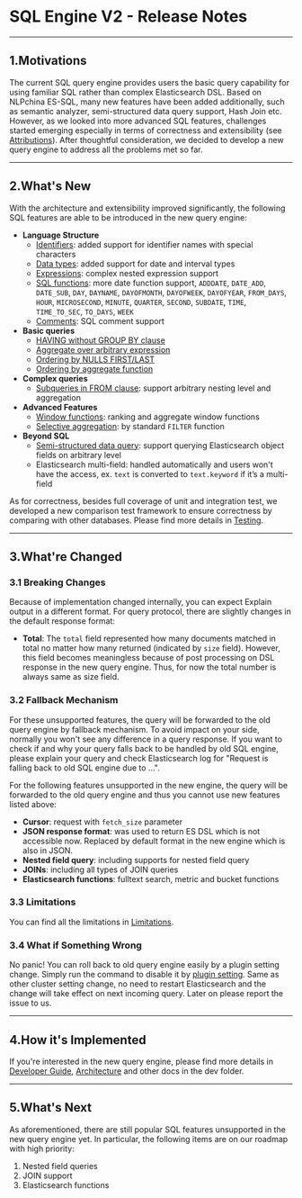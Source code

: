 # SQL Engine V2 - Release Notes

---
## 1.Motivations

The current SQL query engine provides users the basic query capability for using familiar SQL rather than complex Elasticsearch DSL. Based on NLPchina ES-SQL, many new features have been added additionally, such as semantic analyzer, semi-structured data query support, Hash Join etc. However, as we looked into more advanced SQL features, challenges started emerging especially in terms of correctness and extensibility (see [Attributions](../attributions.md)). After thoughtful consideration, we decided to develop a new query engine to address all the problems met so far.


---
## 2.What's New

With the architecture and extensibility improved significantly, the following SQL features are able to be introduced in the new query engine:

* **Language Structure**
    * [Identifiers](/docs/user/general/identifiers.rst): added support for identifier names with special characters
    * [Data types](/docs/user/general/datatypes.rst): added support for date and interval types
    * [Expressions](/docs/user/dql/expressions.rst): complex nested expression support
    * [SQL functions](/docs/user/dql/functions.rst): more date function support, `ADDDATE`, `DATE_ADD`, `DATE_SUB`, `DAY`, `DAYNAME`, `DAYOFMONTH`, `DAYOFWEEK`, `DAYOFYEAR`, `FROM_DAYS`, `HOUR`, `MICROSECOND`, `MINUTE`, `QUARTER`, `SECOND`, `SUBDATE`, `TIME`, `TIME_TO_SEC`, `TO_DAYS`, `WEEK`
    * [Comments](/docs/user/general/comments.rst): SQL comment support
* **Basic queries**
    * [HAVING without GROUP BY clause](/docs/user/dql/aggregations.rst#having-without-group-by)
    * [Aggregate over arbitrary expression](/docs/user/dql/aggregations.rst#expression)
    * [Ordering by NULLS FIRST/LAST](/docs/user/dql/basics.rst#example-2-specifying-order-for-null)
    * [Ordering by aggregate function](/docs/user/dql/basics.rst#example-3-ordering-by-aggregate-functions)
* **Complex queries**
    * [Subqueries in FROM clause](/docs/user/dql/complex.rst#example-2-subquery-in-from-clause): support arbitrary nesting level and aggregation
* **Advanced Features**
    * [Window functions](/docs/user/dql/window.rst): ranking and aggregate window functions
    * [Selective aggregation](/docs/user/dql/aggregations.rst#filter-clause): by standard `FILTER` function
* **Beyond SQL**
    * [Semi-structured data query](/docs/user/beyond/partiql.rst#example-2-selecting-deeper-levels): support querying Elasticsearch object fields on arbitrary level
    * Elasticsearch multi-field: handled automatically and users won't have the access, ex. `text` is converted to `text.keyword` if it’s a multi-field

As for correctness, besides full coverage of unit and integration test, we developed a new comparison test framework to ensure correctness by comparing with other databases. Please find more details in [Testing](./Testing.md).


---
## 3.What're Changed

### 3.1 Breaking Changes

Because of implementation changed internally, you can expect Explain output in a different format. For query protocol, there are slightly changes in the default response format:

* **Total**: The `total` field represented how many documents matched in total no matter how many returned (indicated by `size` field). However, this field becomes meaningless because of post processing on DSL response in the new query engine. Thus, for now the total number is always same as size field.

### 3.2 Fallback Mechanism

For these unsupported features, the query will be forwarded to the old query engine by fallback mechanism. To avoid impact on your side, normally you won't see any difference in a query response. If you want to check if and why your query falls back to be handled by old SQL engine, please explain your query and check Elasticsearch log for "Request is falling back to old SQL engine due to ...".

For the following features unsupported in the new engine, the query will be forwarded to the old query engine and thus you cannot use new features listed above:

* **Cursor**: request with `fetch_size` parameter
* **JSON response format**: was used to return ES DSL which is not accessible now. Replaced by default format in the new engine which is also in JSON.
* **Nested field query**: including supports for nested field query
* **JOINs**: including all types of JOIN queries
* **Elasticsearch functions**: fulltext search, metric and bucket functions

### 3.3 Limitations

You can find all the limitations in [Limitations](/docs/user/limitations/limitations.rst). 

### 3.4 What if Something Wrong

No panic! You can roll back to old query engine easily by a plugin setting change. Simply run the command to disable it by [plugin setting](/docs/user/admin/settings.rst#opendistro-sql-engine-new-enabled). Same as other cluster setting change, no need to restart Elasticsearch and the change will take effect on next incoming query. Later on please report the issue to us.


---
## 4.How it's Implemented

If you're interested in the new query engine, please find more details in [Developer Guide](../../DEVELOPER_GUIDE.rst), [Architecture](./Architecture.md) and other docs in the dev folder.


---
## 5.What's Next

As aforementioned, there are still popular SQL features unsupported in the new query engine yet. In particular, the following items are on our roadmap with high priority:

1. Nested field queries
2. JOIN support
3. Elasticsearch functions
